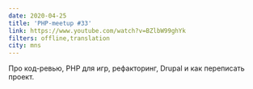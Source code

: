 ```yaml
---
date: 2020-04-25
title: 'PHP-meetup #33'
link: https://www.youtube.com/watch?v=BZlbW99ghYk
filters: offline,translation
city: mns
---
```


Про код-ревью, PHP для игр, рефакторинг, Drupal и как переписать проект.
